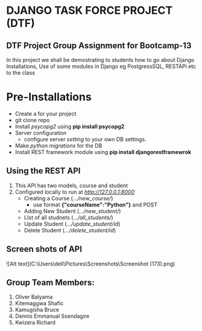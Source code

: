 # DJANGO TASK FORCE PROJECT (DTF)

## DTF Project Group Assignment for Bootcamp-13
In this project we shall be demostrating to students how to go about Django Installations, Use of some modules in Django eg PostgressSQL, RESTAPi etc to the class
# Pre-Installations
- Create a for your project
- git clone repo
- Install _psycopg2_ using __pip install psycopg2__
- Server configuration
    - configure server _setting_ to your own DB settings.
- Make _python migrations_ for the DB
- Install REST framework module using __pip install      djangorestframewrok__
## Using the REST API
1. This API has two models, course and student
2. Configured locally to run at _http://127.0.0.1:8000_
    - Creating a Course (_.../new_course/_)
        - use format __{"courseName":"Python"}__ and POST
    - Adding New Student (_.../new_student/_)
    - LIst of all studnets (_.../all_students/_)
    - Update Student (_.../update_student/id_)
    - Delete Student (_.../delete_student/id_)
## Screen shots of API

![Alt text](C:\Users\dell\Pictures\Screenshots\Screenshot (173).png)

## Group Team Members:
1. Oliver Balyama
2. Kitemaggwa Shafic
3. Kamugisha Bruce
4. Dennis Emmanual Ssendagire
5. Kwizera Richard
